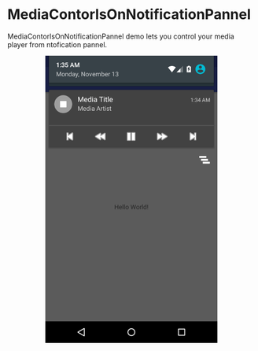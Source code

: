 # MediaContorlsOnNotificationPannel

MediaContorlsOnNotificationPannel demo lets you control your media player from ntofication pannel.

<p align="center">
  <img src="https://github.com/amitrai98/MediaContorlsOnNotificationPannel/blob/master/device-2017-11-13-120525.png?raw=true" width="350"/>
</p>
